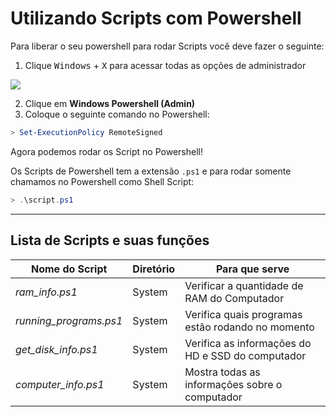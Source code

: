 # Utilizando Scripts com Powershell

Para liberar o seu powershell para rodar Scripts você deve fazer o seguinte:

1) Clique <kbd>Windows</kbd> + <kbd>X</kbd> para acessar todas as opções de administrador

<img src="../Images/admins.png">

2) Clique em **Windows Powershell (Admin)**
3) Coloque o seguinte comando no Powershell:

```powershell
> Set-ExecutionPolicy RemoteSigned
```

Agora podemos rodar os Script no Powershell!

Os Scripts de Powershell tem a extensão `.ps1` e para rodar somente chamamos no Powershell como Shell Script:

```powershell
> .\script.ps1
```

---

## Lista de Scripts e suas funções

Nome do Script|Diretório|Para que serve
|---|---|---|
*ram_info.ps1*|System|Verificar a quantidade de RAM do Computador
*running_programs.ps1*|System|Verifica quais programas estão rodando no momento
*get_disk_info.ps1*|System|Verifica as informações do HD e SSD do computador
*computer_info.ps1*|System|Mostra todas as informações sobre o computador